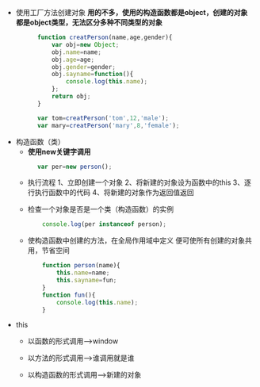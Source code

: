 * 使用工厂方法创建对象
  **用的不多，使用的构造函数都是object，创建的对象都是object类型，无法区分多种不同类型的对象**
  ```js
        function creatPerson(name,age,gender){
            var obj=new Object;
            obj.name=name;
            obj.age=age;
            obj.gender=gender;
            obj.sayname=function(){
                console.log(this.name);
            };
            return obj;
        }

        var tom=creatPerson('tom',12,'male');
        var mary=creatPerson('mary',8,'female');
    ```
* 构造函数（类）
  * **使用new关键字调用**
  ```js
        var per=new person();
    ```
  * 执行流程
    1、立即创建一个对象
    2、将新建的对象设为函数中的this
    3、逐行执行函数中的代码
    4、将新建的对象作为返回值返回

  * 检查一个对象是否是一个类（构造函数）的实例
    ```js
        console.log(per instanceof person);
    ```
  * 使构造函数中创建的方法，在全局作用域中定义
    便可使所有创建的对象共用，节省空间
    ```js
        function person(name){
            this.name=name;
            this.sayname=fun;
        }
        function fun(){
            console.log(this.name);
        }
    ```
* this
  * 以函数的形式调用-->window
  
  * 以方法的形式调用-->谁调用就是谁 
  * 以构造函数的形式调用-->新建的对象